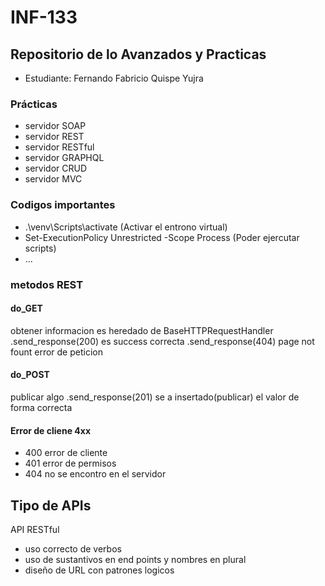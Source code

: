 # INF-133

## Repositorio de lo Avanzados y Practicas
-   Estudiante: Fernando Fabricio Quispe Yujra

### Prácticas
-   servidor SOAP
-   servidor REST
-   servidor RESTful
-   servidor GRAPHQL
-   servidor CRUD
-   servidor MVC

### Codigos importantes
-   .\venv\Scripts\activate (Activar el entrono virtual)
-   Set-ExecutionPolicy Unrestricted -Scope Process  (Poder ejercutar scripts)
-   ...

### metodos REST

#### do_GET
obtener informacion
es heredado de BaseHTTPRequestHandler
.send_response(200) es success correcta
.send_response(404) page not fount error de peticion

#### do_POST
publicar algo
.send_response(201) se a insertado(publicar) el valor de forma correcta


#### Error de cliene 4xx
-   400 error de cliente
-   401 error de permisos
-   404 no se encontro en el servidor

## Tipo de APIs
API RESTful
-   uso correcto de verbos
-   uso de sustantivos en end points y nombres en plural
-   diseño de URL con patrones logicos




